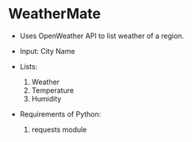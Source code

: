 # WeatherMate

* Uses OpenWeather API to list weather of a region.

* Input: City Name
* Lists:
	1. Weather
	2. Temperature
	3. Humidity
	

* Requirements of Python:
	1. requests module
